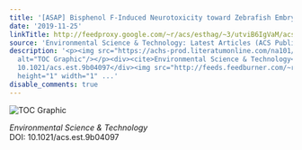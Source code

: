 ```yaml
---
title: '[ASAP] Bisphenol F-Induced Neurotoxicity toward Zebrafish Embryos'
date: '2019-11-25'
linkTitle: http://feedproxy.google.com/~r/acs/esthag/~3/utviB6IgVaM/acs.est.9b04097
source: 'Environmental Science & Technology: Latest Articles (ACS Publications)'
description: '<p><img src="https://achs-prod.literatumonline.com/na101/home/literatum/publisher/achs/journals/content/esthag/0/esthag.ahead-of-print/acs.est.9b04097/20191125/images/medium/es9b04097_0006.gif"
  alt="TOC Graphic"/></p><div><cite>Environmental Science & Technology</cite></div><div>DOI:
  10.1021/acs.est.9b04097</div><img src="http://feeds.feedburner.com/~r/acs/esthag/~4/utviB6IgVaM"
  height="1" width="1" ...'
disable_comments: true
---
```

<p><img src="https://achs-prod.literatumonline.com/na101/home/literatum/publisher/achs/journals/content/esthag/0/esthag.ahead-of-print/acs.est.9b04097/20191125/images/medium/es9b04097_0006.gif" alt="TOC Graphic"/></p><div><cite>Environmental Science & Technology</cite></div><div>DOI: 10.1021/acs.est.9b04097</div><img src="http://feeds.feedburner.com/~r/acs/esthag/~4/utviB6IgVaM" height="1" width="1" ...